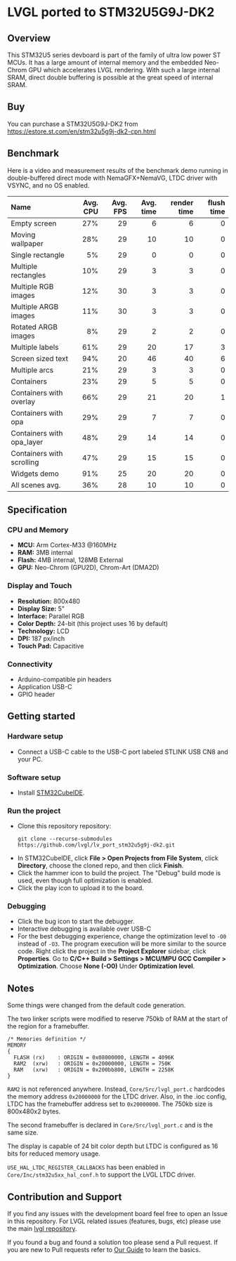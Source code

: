 # LVGL ported to STM32U5G9J-DK2

## Overview

This STM32U5 series devboard is part of the family of ultra low power ST MCUs.
It has a large amount of internal memory and the embedded Neo-Chrom GPU
which accelerates LVGL rendering.
With such a large internal SRAM, direct double buffering is possible
at the great speed of internal SRAM.

## Buy

You can purchase a STM32U5G9J-DK2 from https://estore.st.com/en/stm32u5g9j-dk2-cpn.html

## Benchmark

Here is a video and measurement results of the benchmark demo running
in double-buffered direct mode with NemaGFX+NemaVG, LTDC driver with
VSYNC, and no OS enabled.

<!-- <a href="https://www.youtube.com/watch?v=XXXXXXXXXXXXXXXXXXXXXXX">
    <img src="https://github.com/user-attachments/assets/87c1f2e5-0260-4772-b711-13fdab467474" width="75%">
</a> -->

| Name                      | Avg. CPU | Avg. FPS | Avg. time | render time | flush time |
| :------------------------ | -------: | -------: | --------: | ----------: | ---------: |
| Empty screen              | 27%      | 29       | 6         | 6           | 0          |
| Moving wallpaper          | 28%      | 29       | 10        | 10          | 0          |
| Single rectangle          | 5%       | 29       | 0         | 0           | 0          |
| Multiple rectangles       | 10%      | 29       | 3         | 3           | 0          |
| Multiple RGB images       | 12%      | 30       | 3         | 3           | 0          |
| Multiple ARGB images      | 11%      | 30       | 3         | 3           | 0          |
| Rotated ARGB images       | 8%       | 29       | 2         | 2           | 0          |
| Multiple labels           | 61%      | 29       | 20        | 17          | 3          |
| Screen sized text         | 94%      | 20       | 46        | 40          | 6          |
| Multiple arcs             | 21%      | 29       | 3         | 3           | 0          |
| Containers                | 23%      | 29       | 5         | 5           | 0          |
| Containers with overlay   | 66%      | 29       | 21        | 20          | 1          |
| Containers with opa       | 29%      | 29       | 7         | 7           | 0          |
| Containers with opa_layer | 48%      | 29       | 14        | 14          | 0          |
| Containers with scrolling | 47%      | 29       | 15        | 15          | 0          |
| Widgets demo              | 91%      | 25       | 20        | 20          | 0          |
| All scenes avg.           | 36%      | 28       | 10        | 10          | 0          |

## Specification

### CPU and Memory
- **MCU:** Arm Cortex-M33 @160MHz
- **RAM:** 3MB internal
- **Flash:** 4MB internal, 128MB External
- **GPU:** Neo-Chrom (GPU2D), Chrom-Art (DMA2D)

### Display and Touch
- **Resolution:** 800x480
- **Display Size:** 5"
- **Interface:** Parallel RGB
- **Color Depth:** 24-bit (this project uses 16 by default)
- **Technology:** LCD
- **DPI:** 187 px/inch
- **Touch Pad:** Capacitive

### Connectivity
- Arduino-compatible pin headers
- Application USB-C
- GPIO header

## Getting started

### Hardware setup
- Connect a USB-C cable to the USB-C port labeled
  STLINK USB CN8 and your PC.

### Software setup
- Install [STM32CubeIDE](https://www.st.com/en/development-tools/stm32cubeide.html).

### Run the project
- Clone this repository repository:
  ```shell
  git clone --recurse-submodules https://github.com/lvgl/lv_port_stm32u5g9j-dk2.git 
  ```
- In STM32CubeIDE, click **File > Open Projects from File System**, click **Directory**,
  choose the cloned repo, and then click **Finish**.
- Click the hammer icon to build the project.
  The "Debug" build mode is used, even though full optimization is enabled.
- Click the play icon to upload it to the board.

### Debugging
- Click the bug icon to start the debugger.
- Interactive debugging is available over USB-C
- For the best debugging experience, change the optimization level to `-O0` instead
  of `-O3`. The program execution will be more similar to the source code.
  Right click the project in the **Project Explorer** sidebar, click **Properties**.
  Go to **C/C++ Build > Settings > MCU/MPU GCC Compiler > Optimization**.
  Choose **None (-O0)** Under **Optimization level**.

## Notes

Some things were changed from the default code generation.

The two linker scripts were modified
to reserve 750kb of RAM at the start of the region for a framebuffer.

```
/* Memories definition */
MEMORY
{
  FLASH	(rx)	: ORIGIN = 0x08000000, LENGTH = 4096K
  RAM2	(xrw)	: ORIGIN = 0x20000000, LENGTH = 750K
  RAM	(xrw)	: ORIGIN = 0x200bb800, LENGTH = 2258K
}
```

`RAM2` is not referenced anywhere. Instead, `Core/Src/lvgl_port.c` hardcodes the memory address `0x20000000`
for the LTDC driver. Also, in the .ioc config, LTDC has the framebuffer address set to `0x20000000`.
The 750kb size is 800x480x2 bytes.

The second framebuffer is declared in `Core/Src/lvgl_port.c` and is the same size.

The display is capable of 24 bit color depth but LTDC is configured as 16 bits for
reduced memory usage.

`USE_HAL_LTDC_REGISTER_CALLBACKS` has been enabled in `Core/Inc/stm32u5xx_hal_conf.h` to support the
LVGL LTDC driver.

## Contribution and Support

If you find any issues with the development board feel free to open an Issue in this repository. For LVGL related issues (features, bugs, etc) please use the main [lvgl repository](https://github.com/lvgl/lvgl).

If you found a bug and found a solution too please send a Pull request. If you are new to Pull requests refer to [Our Guide](https://docs.lvgl.io/master/CONTRIBUTING.html#pull-request) to learn the basics.

